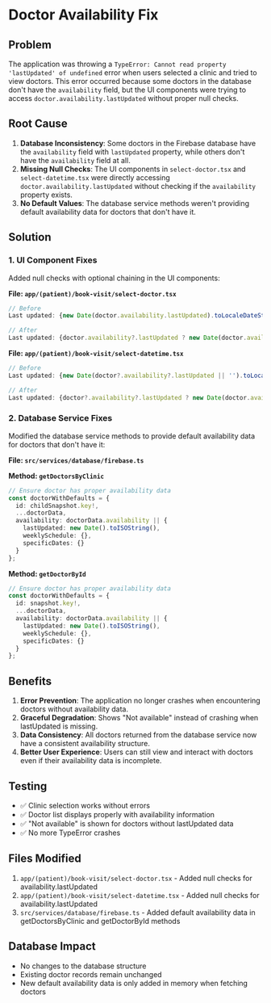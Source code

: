 # Doctor Availability Fix

## Problem
The application was throwing a `TypeError: Cannot read property 'lastUpdated' of undefined` error when users selected a clinic and tried to view doctors. This error occurred because some doctors in the database don't have the `availability` field, but the UI components were trying to access `doctor.availability.lastUpdated` without proper null checks.

## Root Cause
1. **Database Inconsistency**: Some doctors in the Firebase database have the `availability` field with `lastUpdated` property, while others don't have the `availability` field at all.
2. **Missing Null Checks**: The UI components in `select-doctor.tsx` and `select-datetime.tsx` were directly accessing `doctor.availability.lastUpdated` without checking if the `availability` property exists.
3. **No Default Values**: The database service methods weren't providing default availability data for doctors that don't have it.

## Solution

### 1. UI Component Fixes
Added null checks with optional chaining in the UI components:

**File: `app/(patient)/book-visit/select-doctor.tsx`**
```typescript
// Before
Last updated: {new Date(doctor.availability.lastUpdated).toLocaleDateString()}

// After
Last updated: {doctor.availability?.lastUpdated ? new Date(doctor.availability.lastUpdated).toLocaleDateString() : 'Not available'}
```

**File: `app/(patient)/book-visit/select-datetime.tsx`**
```typescript
// Before
Last updated: {new Date(doctor?.availability?.lastUpdated || '').toLocaleDateString()}

// After
Last updated: {doctor?.availability?.lastUpdated ? new Date(doctor.availability.lastUpdated).toLocaleDateString() : 'Not available'}
```

### 2. Database Service Fixes
Modified the database service methods to provide default availability data for doctors that don't have it:

**File: `src/services/database/firebase.ts`**

**Method: `getDoctorsByClinic`**
```typescript
// Ensure doctor has proper availability data
const doctorWithDefaults = {
  id: childSnapshot.key!,
  ...doctorData,
  availability: doctorData.availability || {
    lastUpdated: new Date().toISOString(),
    weeklySchedule: {},
    specificDates: {}
  }
};
```

**Method: `getDoctorById`**
```typescript
// Ensure doctor has proper availability data
const doctorWithDefaults = {
  id: snapshot.key!,
  ...doctorData,
  availability: doctorData.availability || {
    lastUpdated: new Date().toISOString(),
    weeklySchedule: {},
    specificDates: {}
  }
};
```

## Benefits
1. **Error Prevention**: The application no longer crashes when encountering doctors without availability data.
2. **Graceful Degradation**: Shows "Not available" instead of crashing when lastUpdated is missing.
3. **Data Consistency**: All doctors returned from the database service now have a consistent availability structure.
4. **Better User Experience**: Users can still view and interact with doctors even if their availability data is incomplete.

## Testing
- ✅ Clinic selection works without errors
- ✅ Doctor list displays properly with availability information
- ✅ "Not available" is shown for doctors without lastUpdated data
- ✅ No more TypeError crashes

## Files Modified
1. `app/(patient)/book-visit/select-doctor.tsx` - Added null checks for availability.lastUpdated
2. `app/(patient)/book-visit/select-datetime.tsx` - Added null checks for availability.lastUpdated
3. `src/services/database/firebase.ts` - Added default availability data in getDoctorsByClinic and getDoctorById methods

## Database Impact
- No changes to the database structure
- Existing doctor records remain unchanged
- New default availability data is only added in memory when fetching doctors
